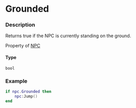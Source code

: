 # Grounded
### Description
Returns true if the NPC is currently standing on the ground.

Property of [NPC](/classes/NPC/)

#### Type
`bool`

### Example
```lua
if npc.Grounded then
    npc:Jump()
end
```
